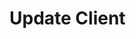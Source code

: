 #  Update Client

<api-endpoint openapi-path="../../spec/open-api.yaml" method="PUT" endpoint="/clients"/>